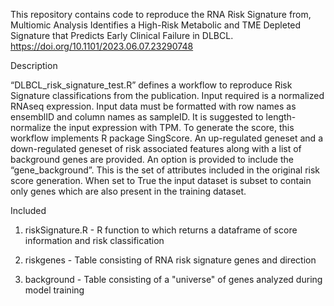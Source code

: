This repository contains code to reproduce the RNA Risk Signature from, Multiomic Analysis Identifies a High-Risk Metabolic and TME Depleted Signature that Predicts Early Clinical Failure in DLBCL. https://doi.org/10.1101/2023.06.07.23290748

Description

“DLBCL_risk_signature_test.R” defines a workflow to reproduce Risk Signature classifications from the publication. Input required is a normalized RNAseq expression. Input data must be formatted with row names as ensemblID and column names as sampleID. It is suggested to length-normalize the input expression with TPM. To generate the score, this workflow implements R package SingScore. An up-regulated geneset and a down-regulated geneset of risk associated features along with a list of background genes are provided. An option is provided to include the “gene_background”. This is the set of attributes included in the original risk score generation.  When set to True the input dataset is subset to contain only genes which are also present in the training dataset. 

Included

1. riskSignature.R - R function to which returns a dataframe of score information and risk classification

2. riskgenes - Table consisting of RNA risk signature genes and direction

3. background - Table consisting of a "universe" of genes analyzed during model training
